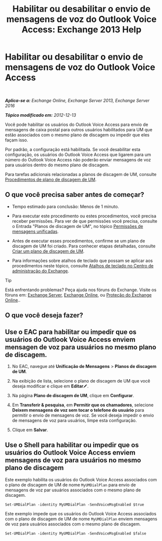 ﻿---
title: 'Habilitar ou desabilitar o envio de mensagens de voz do Outlook Voice Access: Exchange 2013 Help'
TOCTitle: Habilitar ou desabilitar o envio de mensagens de voz do Outlook Voice Access
ms:assetid: 63544ae2-6a28-40b2-82fc-3df83e93ee56
ms:mtpsurl: https://technet.microsoft.com/pt-br/library/Ee423546(v=EXCHG.150)
ms:contentKeyID: 52058434
ms.date: 05/22/2018
mtps_version: v=EXCHG.150
ms.translationtype: MT
---

# Habilitar ou desabilitar o envio de mensagens de voz do Outlook Voice Access

 

_**Aplica-se a:** Exchange Online, Exchange Server 2013, Exchange Server 2016_

_**Tópico modificado em:** 2012-12-13_

Você pode habilitar os usuários do Outlook Voice Access para envio de mensagens de caixa postal para outros usuários habilitados para UM que estão associados com o mesmo plano de discagem ou impedir que eles façam isso.

Por padrão, a configuração está habilitada. Se você desabilitar esta configuração, os usuários do Outlook Voice Access que ligarem para um número do Outlook Voice Access não poderão enviar mensagens de voz para usuários dentro do mesmo plano de discagem.

Para tarefas adicionais relacionadas a planos de discagem de UM, consulte [Procedimentos de plano de discagem de UM](um-dial-plan-procedures-exchange-2013-help.md).

## O que você precisa saber antes de começar?

  - Tempo estimado para conclusão: Menos de 1 minuto.

  - Para executar este procedimento ou estes procedimentos, você precisa receber permissões. Para ver de que permissões você precisa, consulte o Entrada "Planos de discagem de UM", no tópico [Permissões de mensagens unificadas](unified-messaging-permissions-exchange-2013-help.md).

  - Antes de executar esses procedimentos, confirme se um plano de discagem de UM foi criado. Para conhecer etapas detalhadas, consulte [Criar um plano de discagem de UM](create-a-um-dial-plan-exchange-2013-help.md).

  - Para informações sobre atalhos de teclado que possam se aplicar aos procedimentos neste tópico, consulte [Atalhos de teclado no Centro de administração do Exchange](keyboard-shortcuts-in-the-exchange-admin-center-exchange-online-protection-help.md).


> [!TIP]
> Está enfrentando problemas? Peça ajuda nos fóruns do Exchange. Visite os fóruns em: <A href="https://go.microsoft.com/fwlink/p/?linkid=60612">Exchange Server</A>, <A href="https://go.microsoft.com/fwlink/p/?linkid=267542">Exchange Online</A>, ou <A href="https://go.microsoft.com/fwlink/p/?linkid=285351">Proteção do Exchange Online</A>..



## O que você deseja fazer?

## Use o EAC para habilitar ou impedir que os usuários do Outlook Voice Access enviem mensagen de voz para usuários no mesmo plano de discagem.

1.  No EAC, navegue até **Unificação de Mensagens** \> **Planos de discagem de UM**.

2.  Na exibição de lista, selecione o plano de discagem de UM que você deseja modificar e clique em **Editar**![Ícone de edição](images/JJ218640.6f53ccb2-1f13-4c02-bea0-30690e6ea71d(EXCHG.150).gif "Ícone de edição").

3.  Na página **Plano de discagem de UM**, clique em **Configurar**.

4.  Em **Transferir & pesquisa**, em **Permitir que os chamadores**, selecione **Deixem mensagens de voz sem tocar o telefone do usuário** para permitir o envio de mensagens de voz. Se você deseja impedir o envio de mensagens de voz para usuários, limpe esta configuração.

5.  Clique em **Salvar**.

## Use o Shell para habilitar ou impedir que os usuários do Outlook Voice Access enviem mensagens de voz para usuários no mesmo plano de discagem

Este exemplo habilita os usuários do Outlook Voice Access associados com o plano de discagem de UM de nome `MyUMDialPlan` para envio de mensagens de voz par usuários associados com o mesmo plano de discagem.

    Set-UMDialPlan -identity MyUMDialPlan -SendVoiceMsgEnabled $true

Este exemplo impede que os usuários do Outlook Voice Access associados com o plano de discagem de UM de nome `MyUMDialPlan` enviem mensagens de voz para usuários associados com o mesmo plano de discagem.

    Set-UMDialPlan -identity MyUMDialPlan -SendVoiceMsgEnabled $false

